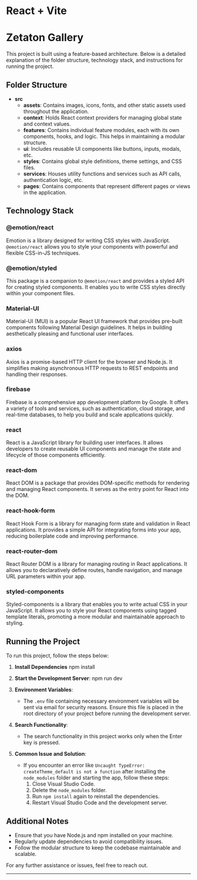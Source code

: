 # React + Vite

# Zetaton Gallery
This project is built using a feature-based architecture. Below is a detailed explanation of the folder structure, technology stack, and instructions for running the project.

## Folder Structure
- **src**
  - **assets**: Contains images, icons, fonts, and other static assets used throughout the application.
  - **context**: Holds React context providers for managing global state and context values.
  - **features**: Contains individual feature modules, each with its own components, hooks, and logic. This helps in maintaining a modular structure.
  - **ui**: Includes reusable UI components like buttons, inputs, modals, etc.
  - **styles**: Contains global style definitions, theme settings, and CSS files.
  - **services**: Houses utility functions and services such as API calls, authentication logic, etc.
  - **pages**: Contains components that represent different pages or views in the application.



## Technology Stack

### @emotion/react

Emotion is a library designed for writing CSS styles with JavaScript. `@emotion/react` allows you to style your components with powerful and flexible CSS-in-JS techniques.

### @emotion/styled

This package is a companion to `@emotion/react` and provides a styled API for creating styled components. It enables you to write CSS styles directly within your component files.

### Material-UI

Material-UI (MUI) is a popular React UI framework that provides pre-built components following Material Design guidelines. It helps in building aesthetically pleasing and functional user interfaces.

### axios

Axios is a promise-based HTTP client for the browser and Node.js. It simplifies making asynchronous HTTP requests to REST endpoints and handling their responses.

### firebase

Firebase is a comprehensive app development platform by Google. It offers a variety of tools and services, such as authentication, cloud storage, and real-time databases, to help you build and scale applications quickly.

### react

React is a JavaScript library for building user interfaces. It allows developers to create reusable UI components and manage the state and lifecycle of those components efficiently.

### react-dom

React DOM is a package that provides DOM-specific methods for rendering and managing React components. It serves as the entry point for React into the DOM.

### react-hook-form

React Hook Form is a library for managing form state and validation in React applications. It provides a simple API for integrating forms into your app, reducing boilerplate code and improving performance.

### react-router-dom

React Router DOM is a library for managing routing in React applications. It allows you to declaratively define routes, handle navigation, and manage URL parameters within your app.

### styled-components

Styled-components is a library that enables you to write actual CSS in your JavaScript. It allows you to style your React components using tagged template literals, promoting a more modular and maintainable approach to styling.
## Running the Project

To run this project, follow the steps below:

1. **Install Dependencies**
   npm install

2. **Start the Development Server**:
   npm run dev
   
3. **Environment Variables**:
   - The `.env` file containing necessary environment variables will be sent via email for security reasons. Ensure this file is placed in the root directory of your project before running the development server.
4. **Search Functionality**:
   - The search functionality in this project works only when the Enter key is pressed.
5. **Common Issue and Solution**:
   - If you encounter an error like `Uncaught TypeError: createTheme_default is not a function` after installing the `node_modules` folder and starting the app, follow these steps:
     1. Close Visual Studio Code.
     2. Delete the `node_modules` folder.
     3. Run `npm install` again to reinstall the dependencies.
     4. Restart Visual Studio Code and the development server.

## Additional Notes

- Ensure that you have Node.js and npm installed on your machine.
- Regularly update dependencies to avoid compatibility issues.
- Follow the modular structure to keep the codebase maintainable and scalable.

For any further assistance or issues, feel free to reach out.

---


